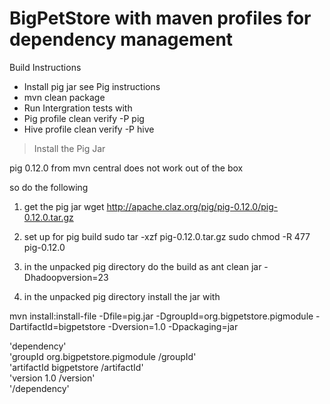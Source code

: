 BigPetStore with maven profiles for dependency management
==========================================================

Build Instructions

  - Install pig jar see Pig instructions
  -  mvn clean package
  - Run Intergration tests with
  - Pig profile clean verify -P pig
  - Hive profile clean verify -P hive

> Install the Pig Jar

pig 0.12.0 from mvn central does not work out of the box

so do the following
1) get the pig jar
wget http://apache.claz.org/pig/pig-0.12.0/pig-0.12.0.tar.gz
2) set up for pig build
sudo tar -xzf pig-0.12.0.tar.gz
sudo chmod -R 477 pig-0.12.0

3) in the unpacked pig directory do the build as
ant clean jar -Dhadoopversion=23

4) in the unpacked pig directory install the jar with  

mvn install:install-file -Dfile=pig.jar -DgroupId=org.bigpetstore.pigmodule -DartifactId=bigpetstore -Dversion=1.0 -Dpackaging=jar

'dependency'  
'groupId org.bigpetstore.pigmodule /groupId'  
'artifactId bigpetstore /artifactId'  
'version 1.0 /version'  
'/dependency'

